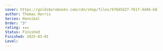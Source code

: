 ```yaml
---
cover: https://goldsborobooks.com/cdn/shop/files/978d5d27-f61f-4d46-b810-b2dd4f8b5c8a.jpg?v=1701086153
author: Thomas Harris
Series: Hannibal
Order: "3"
rating: ★★★
Status: Finished
Finished: 2025-03-01
Level:
---
```








